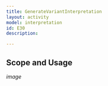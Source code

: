 ```yaml
---
title: GenerateVariantInterpretation
layout: activity
model: interpretation
id: E30
description: 

---
```


Scope and Usage
---------------

*image*

